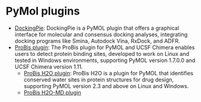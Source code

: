 # PyMol plugins

- [DockingPie](https://github.com/paiardin/DockingPie): DockingPie is a PyMOL plugin that offers a graphical interface for molecular and consensus docking analyses, integrating docking programs like Smina, Autodock Vina, RxDock, and ADFR.
- [ProBis plugin](http://insilab.org/probis-plugin/): The ProBis plugin for PyMOL and UCSF Chimera enables users to detect protein binding sites, developed to work on Linux and tested in Windows environments, supporting PyMOL version 1.7.0.0 and UCSF Chimera version 1.11.
  - [ProBis H2O plugin](http://insilab.org/probis-h2o/): ProBis H2O is a plugin for PyMOL that identifies conserved water sites in protein structures for drug design, supporting PyMOL version 2.3 and above on Linux and Windows.
  - [ProBis H2O-MD plugin](http://insilab.org/probis-h2o-md/)
